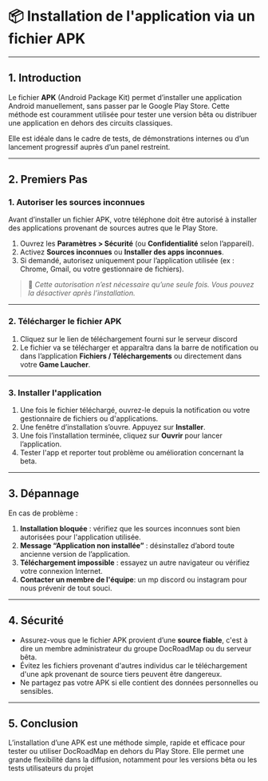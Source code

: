 # 📦 Installation de l'application via un fichier APK

---

## 1. Introduction

Le fichier **APK** (Android Package Kit) permet d’installer une application Android manuellement, sans passer par le Google Play Store. Cette méthode est couramment utilisée pour tester une version bêta ou distribuer une application en dehors des circuits classiques.

Elle est idéale dans le cadre de tests, de démonstrations internes ou d’un lancement progressif auprès d’un panel restreint.

---

## 2. Premiers Pas

### 1. Autoriser les sources inconnues

Avant d’installer un fichier APK, votre téléphone doit être autorisé à installer des applications provenant de sources autres que le Play Store.

1. Ouvrez les **Paramètres > Sécurité** (ou **Confidentialité** selon l’appareil).
2. Activez **Sources inconnues** ou **Installer des apps inconnues**.
3. Si demandé, autorisez uniquement pour l’application utilisée (ex : Chrome, Gmail, ou votre gestionnaire de fichiers).

> 🔐 _Cette autorisation n’est nécessaire qu’une seule fois. Vous pouvez la désactiver après l’installation._

---

### 2. Télécharger le fichier APK

1. Cliquez sur le lien de téléchargement fourni sur le serveur discord
2. Le fichier va se télécharger et apparaîtra dans la barre de notification ou dans l’application **Fichiers / Téléchargements** ou directement dans votre **Game Laucher**.

---

### 3. Installer l'application

1. Une fois le fichier téléchargé, ouvrez-le depuis la notification ou votre gestionnaire de fichiers ou d'applications.
2. Une fenêtre d’installation s’ouvre. Appuyez sur **Installer**.
3. Une fois l’installation terminée, cliquez sur **Ouvrir** pour lancer l’application.
4. Tester l'app et reporter tout problème ou amélioration concernant la beta.

---

## 3. Dépannage

En cas de problème :

1. **Installation bloquée** : vérifiez que les sources inconnues sont bien autorisées pour l'application utilisée.
2. **Message “Application non installée”** : désinstallez d’abord toute ancienne version de l’application.
3. **Téléchargement impossible** : essayez un autre navigateur ou vérifiez votre connexion Internet.
4. **Contacter un membre de l'équipe**: un mp discord ou instagram pour nous prévenir de tout souci.

---

## 4. Sécurité

- Assurez-vous que le fichier APK provient d’une **source fiable**, c'est à dire un membre administrateur du groupe DocRoadMap ou du serveur bêta.
- Évitez les fichiers provenant d'autres individus car le téléchargement d'une apk provenant de source tiers peuvent être dangereux.
- Ne partagez pas votre APK si elle contient des données personnelles ou sensibles.

---

## 5. Conclusion

L’installation d’une APK est une méthode simple, rapide et efficace pour tester ou utiliser DocRoadMap en dehors du Play Store. Elle permet une grande flexibilité dans la diffusion, notamment pour les versions bêta ou les tests utilisateurs du projet
